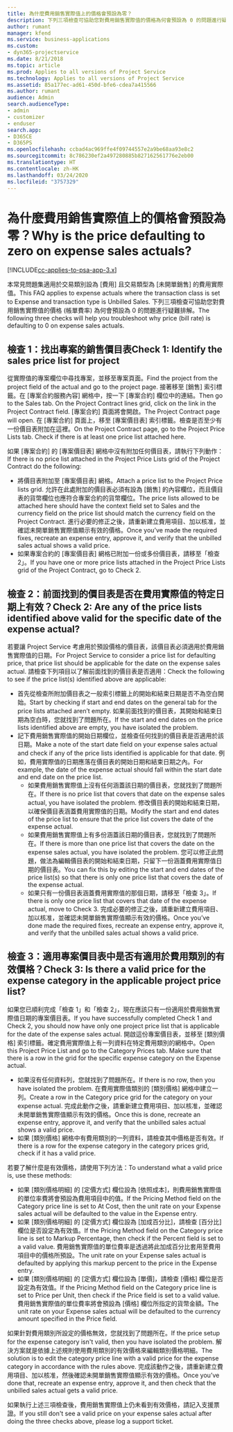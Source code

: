 ```yaml
---
title: 為什麼費用銷售實際值上的價格會預設為零？
description: 下列三項檢查可協助您對費用銷售實際值的價格為何會預設為 0 的問題進行疑難排解。
author: rumant
manager: kfend
ms.service: business-applications
ms.custom:
- dyn365-projectservice
ms.date: 8/21/2018
ms.topic: article
ms.prod: Applies to all versions of Project Service
ms.technology: Applies to all versions of Project Service
ms.assetid: 85a177ec-ad61-450d-bfe6-cdea7a415566
ms.author: rumant
audience: Admin
search.audienceType:
- admin
- customizer
- enduser
search.app:
- D365CE
- D365PS
ms.openlocfilehash: ccbad4ac969ffe4f09744557e2a9be68aa93e8c2
ms.sourcegitcommit: 8c786230ef2a497280885b827162561776e2eb00
ms.translationtype: HT
ms.contentlocale: zh-HK
ms.lasthandoff: 03/24/2020
ms.locfileid: "3757329"
---
```

# <a name="why-is-the-price-defaulting-to-zero-on-expense-sales-actuals"></a><span data-ttu-id="d634f-103">為什麼費用銷售實際值上的價格會預設為零？</span><span class="sxs-lookup"><span data-stu-id="d634f-103">Why is the price defaulting to zero on expense sales actuals?</span></span>

[!INCLUDE[cc-applies-to-psa-app-3.x](../includes/cc-applies-to-psa-app-3x.md)]

<span data-ttu-id="d634f-104">本常見問題集適用於交易類別設為 [費用] 且交易類型為 [未開單銷售] 的費用實際值。</span><span class="sxs-lookup"><span data-stu-id="d634f-104">This FAQ applies to expense actuals where the transaction class is set to Expense and transaction type is Unbilled Sales.</span></span> <span data-ttu-id="d634f-105">下列三項檢查可協助您對費用銷售實際值的價格 (帳單費率) 為何會預設為 0 的問題進行疑難排解。</span><span class="sxs-lookup"><span data-stu-id="d634f-105">The following three checks will help you troubleshoot why price (bill rate) is defaulting to 0 on expense sales actuals.</span></span>

## <a name="check-1-identify-the-sales-price-list-for-project"></a><span data-ttu-id="d634f-106">檢查 1：找出專案的銷售價目表</span><span class="sxs-lookup"><span data-stu-id="d634f-106">Check 1: Identify the sales price list for project</span></span>

<span data-ttu-id="d634f-107">從實際值的專案欄位中尋找專案，並移至專案頁面。</span><span class="sxs-lookup"><span data-stu-id="d634f-107">Find the project from the project field of the actual and go to the project page.</span></span> <span data-ttu-id="d634f-108">接著移至 [銷售] 索引標籤。在 [專案合約服務內容] 網格中，按一下 [專案合約] 欄位中的連結。</span><span class="sxs-lookup"><span data-stu-id="d634f-108">Then go to the Sales tab. On the Project Contract lines grid, click on the link in the Project Contract field.</span></span> <span data-ttu-id="d634f-109">[專案合約] 頁面將會開啟。</span><span class="sxs-lookup"><span data-stu-id="d634f-109">The Project Contract page will open.</span></span> <span data-ttu-id="d634f-110">在 [專案合約] 頁面上，移至 [專案價目表] 索引標籤。檢查是否至少有一份價目表附加在這裡。</span><span class="sxs-lookup"><span data-stu-id="d634f-110">On the Project Contract page, go to the Project Price Lists tab. Check if there is at least one price list attached here.</span></span>

<span data-ttu-id="d634f-111">如果 [專案合約] 的 [專案價目表] 網格中沒有附加任何價目表，請執行下列動作：</span><span class="sxs-lookup"><span data-stu-id="d634f-111">If there is no price list attached in the Project Price Lists grid of the Project Contract do the following:</span></span>

- <span data-ttu-id="d634f-112">將價目表附加至 [專案價目表] 網格。</span><span class="sxs-lookup"><span data-stu-id="d634f-112">Attach a price list to the Project Price lists grid.</span></span> <span data-ttu-id="d634f-113">允許在此處附加的價目表必須有設為 [銷售] 的內容欄位，而且價目表的貨幣欄位也應符合專案合約的貨幣欄位。</span><span class="sxs-lookup"><span data-stu-id="d634f-113">The price lists allowed to be attached here should have the context field set to Sales and the currency field on the price list should match the currency field on the Project Contract.</span></span> <span data-ttu-id="d634f-114">進行必要的修正之後，請重新建立費用項目、加以核准，並確認未開單銷售實際值顯示有效的價格。</span><span class="sxs-lookup"><span data-stu-id="d634f-114">Once you’ve made the required fixes, recreate an expense entry, approve it, and verify that the unbilled sales actual shows a valid price.</span></span>
- <span data-ttu-id="d634f-115">如果專案合約的 [專案價目表] 網格已附加一份或多份價目表，請移至「檢查 2」。</span><span class="sxs-lookup"><span data-stu-id="d634f-115">If you have one or more price lists attached in the Project Price Lists grid of the Project Contract, go to Check 2.</span></span>

## <a name="check-2-are-any-of-the-price-lists-identified-above-valid-for-the-specific-date-of-the-expense-actual"></a><span data-ttu-id="d634f-116">檢查 2：前面找到的價目表是否在費用實際值的特定日期上有效？</span><span class="sxs-lookup"><span data-stu-id="d634f-116">Check 2: Are any of the price lists identified above valid for the specific date of the expense actual?</span></span>

<span data-ttu-id="d634f-117">若要讓 Project Service 考慮用於預設價格的價目表，該價目表必須適用於費用銷售實際值的日期。</span><span class="sxs-lookup"><span data-stu-id="d634f-117">For Project Service to consider a price list for defaulting price, that price list should be applicable for the date on the expense sales actual.</span></span> <span data-ttu-id="d634f-118">請檢查下列項目以了解前面找到的價目表是否適用：</span><span class="sxs-lookup"><span data-stu-id="d634f-118">Check the following to see if the price list(s) identified above are applicable:</span></span>

- <span data-ttu-id="d634f-119">首先從檢查所附加價目表之一般索引標籤上的開始和結束日期是否不為空白開始。</span><span class="sxs-lookup"><span data-stu-id="d634f-119">Start by checking if start and end dates on the general tab for the price lists attached aren’t empty.</span></span> <span data-ttu-id="d634f-120">如果前面找到的價目表，其開始和結束日期為空白時，您就找到了問題所在。</span><span class="sxs-lookup"><span data-stu-id="d634f-120">If the start and end dates on the price lists identified above are empty, you have isolated the problem.</span></span> 
- <span data-ttu-id="d634f-121">記下費用銷售實際值的開始日期欄位，並檢查任何找到的價目表是否適用於該日期。</span><span class="sxs-lookup"><span data-stu-id="d634f-121">Make a note of the start date field on your expense sales actual and check if any of the price lists identified is applicable for that date.</span></span> <span data-ttu-id="d634f-122">例如，費用實際值的日期應落在價目表的開始日期和結束日期之內。</span><span class="sxs-lookup"><span data-stu-id="d634f-122">For example, the date of the expense actual should fall within the start date and end date on the price list.</span></span> 
    - <span data-ttu-id="d634f-123">如果費用銷售實際值上沒有任何涵蓋該日期的價目表，您就找到了問題所在。</span><span class="sxs-lookup"><span data-stu-id="d634f-123">If there is no price list that covers that date on the expense sales actual, you have isolated the problem.</span></span> <span data-ttu-id="d634f-124">修改價目表的開始和結束日期，以確保價目表涵蓋費用實際值的日期。</span><span class="sxs-lookup"><span data-stu-id="d634f-124">Modify the start and end dates of the price list to ensure that the price list covers the date of the expense actual.</span></span> 
    - <span data-ttu-id="d634f-125">如果費用銷售實際值上有多份涵蓋該日期的價目表，您就找到了問題所在。</span><span class="sxs-lookup"><span data-stu-id="d634f-125">If there is more than one price list that covers the date on the expense sales actual, you have isolated the problem.</span></span> <span data-ttu-id="d634f-126">您可以修正此問題，做法為編輯價目表的開始和結束日期，只留下一份涵蓋費用實際值日期的價目表。</span><span class="sxs-lookup"><span data-stu-id="d634f-126">You can fix this by editing the start and end dates of the price list(s) so that there is only one price list that covers the date of the expense actual.</span></span> 
    - <span data-ttu-id="d634f-127">如果只有一份價目表涵蓋費用實際值的那個日期，請移至「檢查 3」。</span><span class="sxs-lookup"><span data-stu-id="d634f-127">If there is only one price list that covers that date of the expense actual, move to Check 3.</span></span>
<span data-ttu-id="d634f-128">完成必要的修正之後，請重新建立費用項目、加以核准，並確認未開單銷售實際值顯示有效的價格。</span><span class="sxs-lookup"><span data-stu-id="d634f-128">Once you’ve done made the required fixes, recreate an expense entry, approve it, and verify that the unbilled sales actual shows a valid price.</span></span>

## <a name="check-3-is-there-a-valid-price-for-the-expense-category-in-the-applicable-project-price-list"></a><span data-ttu-id="d634f-129">檢查 3：適用專案價目表中是否有適用於費用類別的有效價格？</span><span class="sxs-lookup"><span data-stu-id="d634f-129">Check 3: Is there a valid price for the expense category in the applicable project price list?</span></span> 

<span data-ttu-id="d634f-130">如果您已順利完成「檢查 1」和「檢查 2」，現在應該只有一份適用於費用銷售實際值日期的專案價目表。</span><span class="sxs-lookup"><span data-stu-id="d634f-130">If you have successfully completed Check 1 and Check 2, you should now have only one project price list that is applicable for the date of the expense sales actual.</span></span> <span data-ttu-id="d634f-131">開啟這份專案價目表，並移至 [類別價格] 索引標籤。確定費用實際值上有一列資料在特定費用類別的網格中。</span><span class="sxs-lookup"><span data-stu-id="d634f-131">Open this Project Price List and go to the Category Prices tab. Make sure that there is a row in the grid for the specific expense category on the Expense actual.</span></span>
 
- <span data-ttu-id="d634f-132">如果沒有任何資料列，您就找到了問題所在。</span><span class="sxs-lookup"><span data-stu-id="d634f-132">If there is no row, then you have isolated the problem.</span></span> <span data-ttu-id="d634f-133">在費用實際值類別的 [類別價格] 網格中建立一列。</span><span class="sxs-lookup"><span data-stu-id="d634f-133">Create a row in the Category price grid for the category on your expense actual.</span></span> <span data-ttu-id="d634f-134">完成此動作之後，請重新建立費用項目、加以核准，並確認未開單銷售實際值顯示有效的價格。</span><span class="sxs-lookup"><span data-stu-id="d634f-134">Once this is done, recreate an expense entry, approve it, and verify that the unbilled sales actual shows a valid price.</span></span> 
- <span data-ttu-id="d634f-135">如果 [類別價格] 網格中有費用類別的一列資料，請檢查其中價格是否有效。</span><span class="sxs-lookup"><span data-stu-id="d634f-135">If there is a row for the expense category in the category prices grid, check if it has a valid price.</span></span>

<span data-ttu-id="d634f-136">若要了解什麼是有效價格，請使用下列方法：</span><span class="sxs-lookup"><span data-stu-id="d634f-136">To understand what a valid price is, use these methods:</span></span>

- <span data-ttu-id="d634f-137">如果 [類別價格明細] 的 [定價方式] 欄位設為 [依照成本]，則費用銷售實際值的單位率費將會預設為費用項目中的值。</span><span class="sxs-lookup"><span data-stu-id="d634f-137">If the Pricing Method field on the Category price line is set to At Cost, then the unit rate on your Expense sales actual will be defaulted to the value in the Expense entry.</span></span>
- <span data-ttu-id="d634f-138">如果 [類別價格明細] 的 [定價方式] 欄位設為 [加成百分比]，請檢查 [百分比] 欄位是否設定為有效值。</span><span class="sxs-lookup"><span data-stu-id="d634f-138">If the Pricing Method field on the Category price line is set to Markup Percentage, then check if the Percent field is set to a valid value.</span></span> <span data-ttu-id="d634f-139">費用銷售實際值的單位費率是透過將此加成百分比套用至費用項目中的價格所預設。</span><span class="sxs-lookup"><span data-stu-id="d634f-139">The unit rate on your Expense sales actual is defaulted by applying this markup percent to the price in the Expense entry.</span></span>
- <span data-ttu-id="d634f-140">如果 [類別價格明細] 的 [定價方式] 欄位設為 [單價]，請檢查 [價格] 欄位是否設定為有效值。</span><span class="sxs-lookup"><span data-stu-id="d634f-140">If the Pricing Method field on the Category price line is set to Price per Unit, then check if the Price field is set to a valid value.</span></span> <span data-ttu-id="d634f-141">費用銷售實際值的單位費率將會預設為 [價格] 欄位所指定的貨幣金額。</span><span class="sxs-lookup"><span data-stu-id="d634f-141">The unit rate on your Expense sales actual will be defaulted to the currency amount specified in the Price field.</span></span>

<span data-ttu-id="d634f-142">如果針對費用類別所設定的價格無效，您就找到了問題所在。</span><span class="sxs-lookup"><span data-stu-id="d634f-142">If the price setup for the expense category isn't valid, then you have isolated the problem.</span></span> <span data-ttu-id="d634f-143">解決方案就是依據上述規則使用費用類別的有效價格來編輯類別價格明細。</span><span class="sxs-lookup"><span data-stu-id="d634f-143">The solution is to edit the category price line with a valid price for the expense category in accordance with the rules above.</span></span> <span data-ttu-id="d634f-144">完成該動作之後，請重新建立費用項目、加以核准，然後確認未開單銷售實際值顯示有效的價格。</span><span class="sxs-lookup"><span data-stu-id="d634f-144">Once you’ve done that, recreate an expense entry, approve it, and then check that the unbilled sales actual gets a valid price.</span></span>

<span data-ttu-id="d634f-145">如果執行上述三項檢查後，費用銷售實際值上仍未看到有效價格，請記入支援票證。</span><span class="sxs-lookup"><span data-stu-id="d634f-145">If you still don't see a valid price on your expense sales actual after doing the three checks above, please log a support ticket.</span></span>


